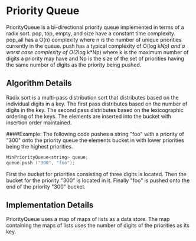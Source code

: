 Priority Queue
==============
PriorityQueue is a bi-directional priority queue implemented in
terms of a radix sort. pop, top, empty, and size have a constant
time complexity. pop_all has a O(n) complexity where n is the
number of unique priorities currently in the queue. push has a
typical complexity of O(log k*Np) and a worst case complexity of
O(2*log k*Np) where k is the maximum number of digits a priority
may have and Np is the size of the set of priorities having the
same number of digits as the priority being pushed.

Algorithm Details
-----------------
Radix sort is a multi-pass distribution sort that distributes based
on the individual digits in a key. The first pass distributes based
on the number of digits in the key. The second pass distributes
based on the lexicographic ordering of the keys. The elements are
inserted into the bucket with insertion order maintained.

####Example:
The following code pushes a string "foo" with a priority of "300" onto
the priority queue the elements bucket in with lower priorities being
the highest priorities.

```c++
MinPriorityQueue<string> queue;  
queue.push ("300", "foo");
```

First the bucket for priorities consisting of three digits is located.
Then the bucket for the priority "300" is located in it. Finally "foo" is
pushed onto the end of the priority "300" bucket.

Implementation Details
----------------------

PriorityQueue uses a map of maps of lists as a data store. The
map containing the maps of lists uses the number of digits of the
priorities as its key. 
